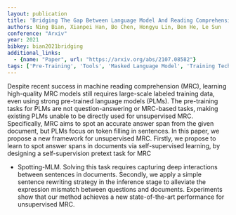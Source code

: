 ```yaml
---
layout: publication
title: 'Bridging The Gap Between Language Model And Reading Comprehension: Unsupervised MRC Via Self-supervision'
authors: Ning Bian, Xianpei Han, Bo Chen, Hongyu Lin, Ben He, Le Sun
conference: "Arxiv"
year: 2021
bibkey: bian2021bridging
additional_links:
  - {name: "Paper", url: "https://arxiv.org/abs/2107.08582"}
tags: ['Pre-Training', 'Tools', 'Masked Language Model', 'Training Techniques', 'Pretraining Methods']
---
```

Despite recent success in machine reading comprehension (MRC), learning
high-quality MRC models still requires large-scale labeled training data, even
using strong pre-trained language models (PLMs). The pre-training tasks for
PLMs are not question-answering or MRC-based tasks, making existing PLMs unable
to be directly used for unsupervised MRC. Specifically, MRC aims to spot an
accurate answer span from the given document, but PLMs focus on token filling
in sentences. In this paper, we propose a new framework for unsupervised MRC.
Firstly, we propose to learn to spot answer spans in documents via
self-supervised learning, by designing a self-supervision pretext task for MRC
- Spotting-MLM. Solving this task requires capturing deep interactions between
sentences in documents. Secondly, we apply a simple sentence rewriting strategy
in the inference stage to alleviate the expression mismatch between questions
and documents. Experiments show that our method achieves a new state-of-the-art
performance for unsupervised MRC.

